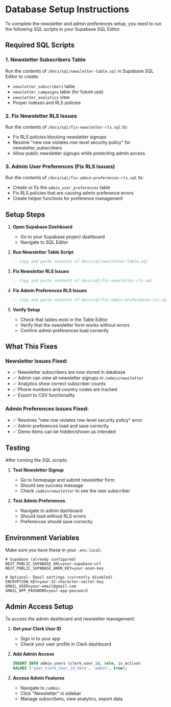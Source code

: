 # Database Setup Instructions

To complete the newsletter and admin preferences setup, you need to run the following SQL scripts in your Supabase SQL Editor.

## Required SQL Scripts

### 1. Newsletter Subscribers Table
Run the contents of `/docs/sql/newsletter-table.sql` in Supabase SQL Editor to create:
- `newsletter_subscribers` table
- `newsletter_campaigns` table (for future use)
- `newsletter_analytics` view
- Proper indexes and RLS policies

### 2. Fix Newsletter RLS Issues  
Run the contents of `/docs/sql/fix-newsletter-rls.sql` to:
- Fix RLS policies blocking newsletter signups
- Resolve "new row violates row-level security policy" for newsletter_subscribers
- Allow public newsletter signups while protecting admin access

### 3. Admin User Preferences (Fix RLS Issues)
Run the contents of `/docs/sql/fix-admin-preferences-rls.sql` to:
- Create or fix the `admin_user_preferences` table  
- Fix RLS policies that are causing admin preference errors
- Create helper functions for preference management

## Setup Steps

1. **Open Supabase Dashboard**
   - Go to your Supabase project dashboard
   - Navigate to SQL Editor

2. **Run Newsletter Table Script**
   ```sql
   -- Copy and paste contents of docs/sql/newsletter-table.sql
   ```

3. **Fix Newsletter RLS Issues**
   ```sql
   -- Copy and paste contents of docs/sql/fix-newsletter-rls.sql
   ```

4. **Fix Admin Preferences RLS Issues**
   ```sql
   -- Copy and paste contents of docs/sql/fix-admin-preferences-rls.sql
   ```

4. **Verify Setup**
   - Check that tables exist in the Table Editor
   - Verify that the newsletter form works without errors
   - Confirm admin preferences load correctly

## What This Fixes

### Newsletter Issues Fixed:
- ✅ Newsletter subscribers are now stored in database
- ✅ Admin can view all newsletter signups in `/admin/newsletter`
- ✅ Analytics show correct subscriber counts
- ✅ Phone numbers and country codes are tracked
- ✅ Export to CSV functionality

### Admin Preferences Issues Fixed:
- ✅ Resolves "new row violates row-level security policy" error
- ✅ Admin preferences load and save correctly
- ✅ Demo items can be hidden/shown as intended

## Testing

After running the SQL scripts:

1. **Test Newsletter Signup**
   - Go to homepage and submit newsletter form
   - Should see success message
   - Check `/admin/newsletter` to see the new subscriber

2. **Test Admin Preferences**
   - Navigate to admin dashboard
   - Should load without RLS errors
   - Preferences should save correctly

## Environment Variables

Make sure you have these in your `.env.local`:
```env
# Supabase (already configured)
NEXT_PUBLIC_SUPABASE_URL=your-supabase-url
NEXT_PUBLIC_SUPABASE_ANON_KEY=your-anon-key

# Optional: Email settings (currently disabled)
ENCRYPTION_KEY=your-32-character-secret-key
GMAIL_USER=your-email@gmail.com
GMAIL_APP_PASSWORD=your-app-password
```

## Admin Access Setup

To access the admin dashboard and newsletter management:

1. **Get your Clerk User ID**
   - Sign in to your app
   - Check your user profile in Clerk dashboard

2. **Add Admin Access**
   ```sql
   INSERT INTO admin_users (clerk_user_id, role, is_active) 
   VALUES ('your_clerk_user_id_here', 'admin', true);
   ```

3. **Access Admin Features**
   - Navigate to `/admin`
   - Click "Newsletter" in sidebar
   - Manage subscribers, view analytics, export data